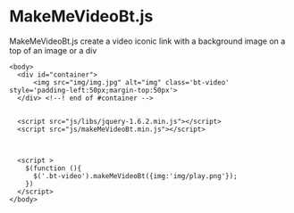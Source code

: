 # MakeMeVideoBt.js

MakeMeVideoBt.js create a video iconic link with a background image on a top of an image or a div

```
<body>
  <div id="container">
      <img src="img/img.jpg" alt="img" class='bt-video' style='padding-left:50px;margin-top:50px'>
  </div> <!--! end of #container -->


  <script src="js/libs/jquery-1.6.2.min.js"></script>
  <script src="js/makeMeVideoBt.min.js"></script>

  

  <script >
    $(function (){
      $('.bt-video').makeMeVideoBt({img:'img/play.png'});
    })
  </script>
</body>
```
